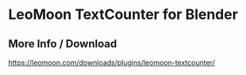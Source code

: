 # LeoMoon TextCounter for Blender
## More Info / Download
https://leomoon.com/downloads/plugins/leomoon-textcounter/
